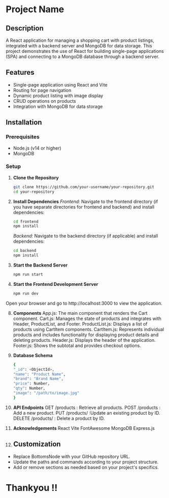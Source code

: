 # Project Name

## Description

A React application for managing a shopping cart with product listings, integrated with a backend server and MongoDB for data storage. This project demonstrates the use of React for building single-page applications (SPA) and connecting to a MongoDB database through a backend server.

## Features

- Single-page application using React and Vite
- Routing for page navigation
- Dynamic product listing with image display
- CRUD operations on products
- Integration with MongoDB for data storage

## Installation

### Prerequisites

- Node.js (v14 or higher)
- MongoDB

### Setup

1. **Clone the Repository**

   ```bash
   git clone https://github.com/your-username/your-repository.git
   cd your-repository
   ```
2. **Install Dependencies**
    *Frontend:*
    Navigate to the frontend directory (if you have separate directories for frontend and backend) and install dependencies:
   ```bash
   cd frontend
   npm install
   ```

    *Backend:*
    Navigate to the backend directory (if applicable) and install dependencies:

   ```bash
   cd backend
   npm install
   ```

4. **Start the Backend Server**

   ```bash
   npm run start
   ```   
   
6. **Start the Frontend Development Server**

   ```bash
   npm run dev
   ```
Open your browser and go to http://localhost:3000 to view the application.

8. **Components**
    App.js: The main component that renders the Cart component.
    Cart.js: Manages the state of products and integrates with Header, ProductList, and Footer.
    ProductList.js: Displays a list of products using CartItem components.
    CartItem.js: Represents individual products and includes functionality for displaying product details and deleting products.
    Header.js: Displays the header of the application.
    Footer.js: Shows the subtotal and provides checkout options.

9. **Database Schema**
    ```bash
    {
    "_id": <ObjectId>,
    "name": "Product Name",
    "brand": "Brand Name",
    "price": Number,
    "qty": Number,
    "image": "/path/to/image.jpg"
   }
   ```

11. **API Endpoints**
   GET /products  : Retrieve all products.
   POST /products : Add a new product.
   PUT /products/ :Update an existing product by ID.
   DELETE /products/ : Delete a product by ID.

12. **Acknowledgements**
    React
    Vite
    FontAwesome
    MongoDB
    Express.js

13. ## Customization

- Replace BottomsNode with your GitHub repository URL.
- Update the paths and commands according to your project structure.
- Add or remove sections as needed based on your project's specifics.

# Thankyou !!
